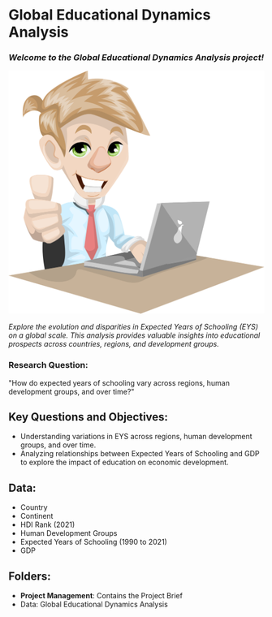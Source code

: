 # **Global Educational Dynamics Analysis**

### ***Welcome to the Global Educational Dynamics Analysis project!***

![image](image.png)

*Explore the evolution and disparities in Expected Years of Schooling (EYS) on a global scale. 
This analysis provides valuable insights into educational prospects across countries, regions, and development groups.*

### **Research Question:**
"How do expected years of schooling vary across regions, human development groups, and over time?"

## Key Questions and Objectives:
- Understanding variations in EYS across regions, human development groups, and over time.
- Analyzing relationships between Expected Years of Schooling and GDP to explore the impact of education on economic development.

## Data:
- Country
- Continent
- HDI Rank (2021)
- Human Development Groups
- Expected Years of Schooling (1990 to 2021)
- GDP
  
## Folders:
- **Project Management**: Contains the Project Brief
- Data: Global Educational Dynamics Analysis
